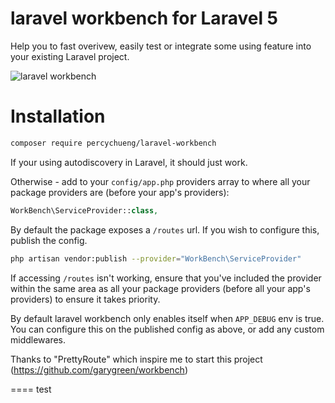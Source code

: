 laravel workbench for Laravel 5
====

Help you to fast overivew, easily test or integrate some using feature into your existing Laravel project.

![laravel workbench](https://github.com/PercyCheung/laravel-workbench/)

# Installation

```bash
composer require percychueng/laravel-workbench
```

If your using autodiscovery in Laravel, it should just work.

Otherwise - add to your `config/app.php` providers array to where all your package providers are (before your app's providers):

```php
WorkBench\ServiceProvider::class,
```

By default the package exposes a `/routes` url. If you wish to configure this, publish the config.

```bash
php artisan vendor:publish --provider="WorkBench\ServiceProvider"
```

If accessing `/routes` isn't working, ensure that you've included the provider within the same area as all your package providers (before all your app's providers) to ensure it takes priority.

By default laravel workbench only enables itself when `APP_DEBUG` env is true. You can configure this on the published config as above, or add any custom middlewares.


Thanks to "PrettyRoute" which inspire me to start this project
(https://github.com/garygreen/workbench)

====
test

